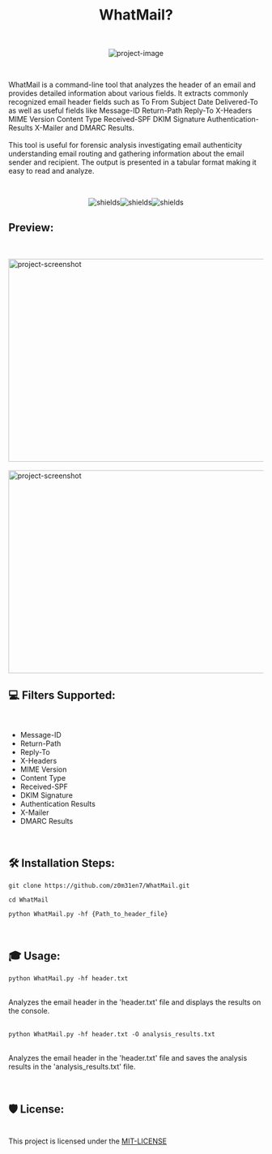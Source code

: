 <h1 align="center" id="title">WhatMail?</h1><br>

<p align="center"><img src="https://socialify.git.ci/z0m31en7/WhatMail/image?font=Source%20Code%20Pro&amp;logo=https%3A%2F%2Fraw.githubusercontent.com%2Fz0m31en7%2FWhatMail%2Fmain%2FWhatMail-Logo.png&amp;name=1&amp;owner=1&amp;pattern=Circuit%20Board&amp;theme=Dark" alt="project-image"></p><br>

<p id="description">WhatMail is a command-line tool that analyzes the header of an email and provides detailed information about various fields. It extracts commonly recognized email header fields such as To From Subject Date Delivered-To as well as useful fields like Message-ID Return-Path Reply-To X-Headers MIME Version Content Type Received-SPF DKIM Signature Authentication-Results X-Mailer and DMARC Results. <br><br>This tool is useful for forensic analysis investigating email authenticity understanding email routing and gathering information about the email sender and recipient. The output is presented in a tabular format making it easy to read and analyze.</p><br>

<p align="center"><img src="https://img.shields.io/badge/windows%20terminal-4D4D4D?style=for-the-badge&amp;logo=windows%20terminal&amp;logoColor=white" alt="shields"><img src="https://img.shields.io/badge/PyCharm-000000.svg?&amp;style=for-the-badge&amp;logo=PyCharm&amp;logoColor=white" alt="shields"><img src="https://img.shields.io/badge/Python-3776AB?style=for-the-badge&amp;logo=python&amp;logoColor=white" alt="shields"></p>

<h2>Preview:</h2><br>

<img src="https://raw.githubusercontent.com/z0m31en7/WhatMail/main/WhatMail-Logo.png" alt="project-screenshot" width="1000" height="400/"><br><br>
<img src="https://raw.githubusercontent.com/z0m31en7/WhatMail/main/Output.png" alt="project-screenshot" width="800" height="400/"><br>

  
  <h2>💻 Filters Supported:</h2><br>

*   Message-ID
*   Return-Path
*   Reply-To
*   X-Headers
*   MIME Version
*   Content Type
*   Received-SPF
*   DKIM Signature
*   Authentication Results
*   X-Mailer
*   DMARC Results

<br><h2>🛠️ Installation Steps:</h2>

```
git clone https://github.com/z0m31en7/WhatMail.git
```

```
cd WhatMail
```

```
python WhatMail.py -hf {Path_to_header_file}
```
<br><h2>🎓 Usage:</h2>
``` 
python WhatMail.py -hf header.txt
```
<br>
Analyzes the email header in the 'header.txt' file and displays the results on the console.

<br>
<br>

```
python WhatMail.py -hf header.txt -O analysis_results.txt
```
<br>
        Analyzes the email header in the 'header.txt' file and saves the analysis results in the 'analysis_results.txt' file.


<br><h2>🛡️ License:</h2><br>
This project is licensed under the <a href="https://github.com/z0m31en7/WhatMail/blob/main/LICENSE">MIT-LICENSE</a>